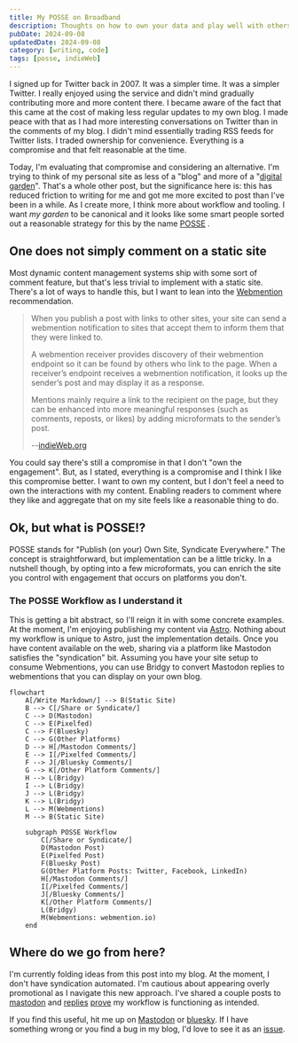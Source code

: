 ```yaml
---
title: My POSSE on Broadband
description: Thoughts on how to own your data and play well with others
pubDate: 2024-09-08
updatedDate: 2024-09-08
category: [writing, code]
tags: [posse, indieWeb]
---
```


I signed up for Twitter back in 2007. It was a simpler time. It was a simpler
Twitter. I really enjoyed using the service and didn't mind gradually
contributing more and more content there. I became aware of the fact that this
came at the cost of making less regular updates to my own blog. I made peace
with that as I had more interesting conversations on Twitter than in the
comments of my blog. I didn't mind essentially trading RSS feeds for Twitter
lists. I traded ownership for convenience. Everything is a compromise and that
felt reasonable at the time.

Today, I'm evaluating that compromise and considering an alternative. I'm trying
to think of my personal site as less of a "blog" and more of a "[digital garden](https://maggieappleton.com/garden-history)".
That's a whole other post, but the significance here is: this has reduced
friction to writing for me and got me more excited to post than I've been in a
while. As I create more, I think more about workflow and tooling. I want _my
garden_ to be canonical and it looks like some smart people sorted out a
reasonable strategy for this by the name [POSSE](https://indieweb.org/posse) .

## One does not simply comment on a static site

Most dynamic content management systems ship with some sort of comment feature,
but that's less trivial to implement with a static site. There's a lot of ways
to handle this, but I want to lean into the
[Webmention](https://www.w3.org/TR/webmention/) recommendation.

> When you publish a post with links to other sites, your site can send a
> webmention notification to sites that accept them to inform them that they
> were linked to.
>
> A webmention receiver provides discovery of their webmention endpoint so it can
> be found by others who link to the page. When a receiver’s endpoint receives a
> webmention notification, it looks up the sender’s post and may display it as a
> response.
>
> Mentions mainly require a link to the recipient on the page, but they can be
> enhanced into more meaningful responses (such as comments, reposts, or likes)
> by adding microformats to the sender’s post.
>
> --[indieWeb.org](https://indieweb.org)

You could say there's still a compromise in that I don't "own the engagement".
But, as I stated, everything is a compromise and I think I like this compromise
better. I want to own my content, but I don't feel a need to own the
interactions with my content. Enabling readers to comment where they like and
aggregate that on my site feels like a reasonable thing to do.

## Ok, but what is POSSE!?

POSSE stands for "Publish (on your) Own Site, Syndicate Everywhere." The concept
is straightforward, but implementation can be a little tricky. In a nutshell
though, by opting into a few microformats, you can enrich the site you control
with engagement that occurs on platforms you don't.

### The POSSE Workflow as I understand it

This is getting a bit abstract, so I'll reign it in with some concrete examples.
At the moment, I'm enjoying publishing my content via
[Astro](https://astro.build/). Nothing about my workflow is unique to Astro, just
the implementation details. Once you have content available on the web, sharing
via a platform like Mastodon satisfies the "syndication" bit. Assuming you have
your site setup to consume Webmentions, you can use Bridgy to convert Mastodon
replies to webmentions that you can display on your own blog.

```mermaid
flowchart
    A[/Write Markdown/] --> B(Static Site)
    B --> C[/Share or Syndicate/]
    C --> D(Mastodon)
    C --> E(Pixelfed)
    C --> F(Bluesky)
    C --> G(Other Platforms)
    D --> H[/Mastodon Comments/]
    E --> I[/Pixelfed Comments/]
    F --> J[/Bluesky Comments/]
    G --> K[/Other Platform Comments/]
    H --> L(Bridgy)
    I --> L(Bridgy)
    J --> L(Bridgy)
    K --> L(Bridgy)
    L --> M(Webmentions)
    M --> B(Static Site)

    subgraph POSSE Workflow
        C[/Share or Syndicate/]
        D(Mastodon Post)
        E(Pixelfed Post)
        F(Bluesky Post)
        G(Other Platform Posts: Twitter, Facebook, LinkedIn)
        H[/Mastodon Comments/]
        I[/Pixelfed Comments/]
        J[/Bluesky Comments/]
        K[/Other Platform Comments/]
        L(Bridgy)
        M(Webmentions: webmention.io)
    end
```

## Where do we go from here?

I'm currently folding ideas from this post into my blog. At the moment, I don't
have syndication automated. I'm cautious about appearing overly promotional as I
navigate this new approach. I've shared a couple posts to
[mastodon](https://mastodon.social/@RyanParsley/113082555966252676) and
[replies](https://mastodon.social/@RyanParsley/113082577656954796)
[prove](/note/webmentions) my workflow is functioning as intended.

If you find this useful, hit me up on
[Mastodon](https://mastodon.social/@RyanParsley) or
[bluesky](https://bsky.app/profile/ryanparsley.bsky.social). If I have something
wrong or you find a bug in my blog, I'd love to see it as an
[issue](https://github.com/RyanParsley/rpdc/issues/new).
